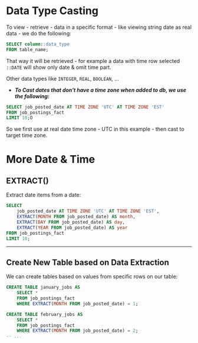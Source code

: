 # Data Type Casting

To view - retrieve - data in a specific format - like viewing string date as real data - we do the following:

```sql
SELECT column::data_type
FROM table_name;
```

That way it will be retrieved - for example a data with time row selected `::DATE` will show only date & omit time part.

Other data types like `INTEGER`, `REAL`, `BOOLEAN`, ...

- ***To Cast dates that don't have a time zone when added to db, we use the following:***

```sql
SELECT job_posted_date AT TIME ZONE 'UTC' AT TIME ZONE 'EST'
FROM job_postings_fact
LIMIT 10;O
```

So we first use at real date time zone - UTC in this example - then cast to target time zone.

# More Date & Time

## EXTRACT()

Extract date items from a date:

```sql
SELECT
    job_posted_date AT TIME ZONE 'UTC' AT TIME ZONE 'EST',
    EXTRACT(MONTH FROM job_posted_date) AS month,
    EXTRACT(DAY FROM job_posted_date) AS day,
    EXTRACT(YEAR FROM job_posted_date) AS year
FROM job_postings_fact
LIMIT 10;
```

---

## Create New Table based on Data Extraction

We can create tables based on values from specific rows on our table:

```sql	
CREATE TABLE january_jobs AS
    SELECT * 
    FROM job_postings_fact
    WHERE EXTRACT(MONTH FROM job_posted_date) = 1;

CREATE TABLE february_jobs AS
    SELECT *
    FROM job_postings_fact
    WHERE EXTRACT(MONTH FROM job_posted_date) = 2;
-- ...
```

